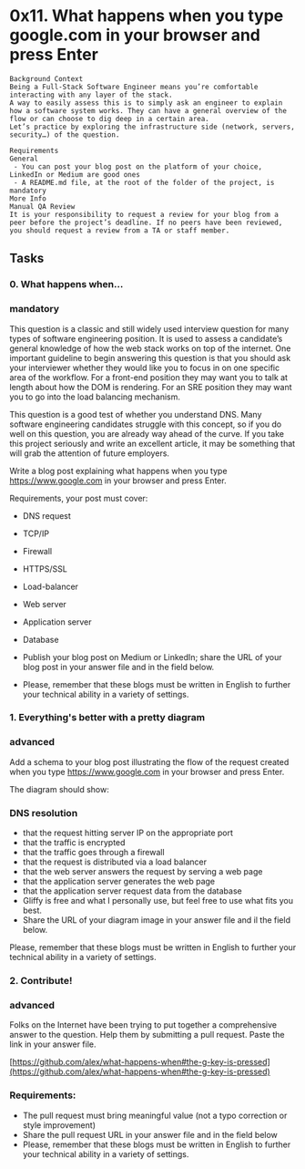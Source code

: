 # 0x11. What happens when you type google.com in your browser and press Enter
	
	Background Context
	Being a Full-Stack Software Engineer means you’re comfortable interacting with any layer of the stack.
	A way to easily assess this is to simply ask an engineer to explain how a software system works. They can have a general overview of the flow or can choose to dig deep in a certain area.
	Let’s practice by exploring the infrastructure side (network, servers, security…) of the question.

	Requirements
	General
	 - You can post your blog post on the platform of your choice, LinkedIn or Medium are good ones
	 - A README.md file, at the root of the folder of the project, is mandatory
	More Info
	Manual QA Review
	It is your responsibility to request a review for your blog from a peer before the project’s deadline. If no peers have been reviewed, you should request a review from a TA or staff member.
	

## Tasks
### 0. What happens when...
### mandatory
This question is a classic and still widely used interview question for many types of software engineering position. It is used to assess a candidate’s general knowledge of how the web stack works on top of the internet. One important guideline to begin answering this question is that you should ask your interviewer whether they would like you to focus in on one specific area of the workflow. For a front-end position they may want you to talk at length about how the DOM is rendering. For an SRE position they may want you to go into the load balancing mechanism.

This question is a good test of whether you understand DNS. Many software engineering candidates struggle with this concept, so if you do well on this question, you are already way ahead of the curve. If you take this project seriously and write an excellent article, it may be something that will grab the attention of future employers.

Write a blog post explaining what happens when you type https://www.google.com in your browser and press Enter.

Requirements, your post must cover:

 - DNS request
 - TCP/IP
 - Firewall
 - HTTPS/SSL
 - Load-balancer
 - Web server
 - Application server
 - Database
 - Publish your blog post on Medium or LinkedIn; share the URL of your blog post in your answer file and in the field below.

 - Please, remember that these blogs must be written in English to further your technical ability in a variety of settings.

### 1. Everything's better with a pretty diagram
### advanced
Add a schema to your blog post illustrating the flow of the request created when you type https://www.google.com in your browser and press Enter.

The diagram should show:

### DNS resolution
 - that the request hitting server IP on the appropriate port
 - that the traffic is encrypted
 - that the traffic goes through a firewall
 - that the request is distributed via a load balancer
 - that the web server answers the request by serving a web page
 - that the application server generates the web page
 - that the application server request data from the database
 - Gliffy is free and what I personally use, but feel free to use what fits you best.
 - Share the URL of your diagram image in your answer file and il the field below.

Please, remember that these blogs must be written in English to further your technical ability in a variety of settings.

### 2. Contribute!
### advanced
Folks on the Internet have been trying to put together a comprehensive answer to the question. Help them by submitting a pull request. Paste the link in your answer file.

[https://github.com/alex/what-happens-when#the-g-key-is-pressed](https://github.com/alex/what-happens-when#the-g-key-is-pressed)

### Requirements:

 - The pull request must bring meaningful value (not a typo correction or style improvement)
 - Share the pull request URL in your answer file and in the field below
 - Please, remember that these blogs must be written in English to further your technical ability in a variety of settings.

